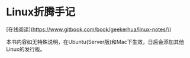 # Linux折腾手记

\[在线阅读\]\(https://www.gitbook.com/book/geekerhua/linux-notes/\)

本书内容如无特殊说明，在Ubuntu\(Server版\)和Mac下生效，日后会添加其他Linux的发行版。

